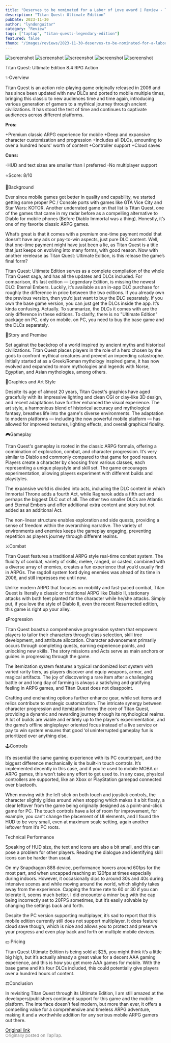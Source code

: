 ```yaml
---
title: "Deserves to be nominated for a Labor of Love award | Review - Titan Quest: Ultimate Edition"
description: "Titan Quest: Ultimate Edition"
pubDate: 2023-11-30
author: "lyndonguitar"
category: "Review"
tags: ["taptap", "titan-quest:-legendary-edition"]
featured: false
thumb: "/images/reviews/2023-11-30-deserves-to-be-nominated-for-a-labor-of-love-award--review---titan-quest-ultimate-edition-0.avif"
---
```


<div class="gallery">
  <img src="/images/reviews/2023-11-30-deserves-to-be-nominated-for-a-labor-of-love-award--review---titan-quest-ultimate-edition-0.avif" alt="screenshot" />
  <img src="/images/reviews/2023-11-30-deserves-to-be-nominated-for-a-labor-of-love-award--review---titan-quest-ultimate-edition-1.avif" alt="screenshot" />
  <img src="/images/reviews/2023-11-30-deserves-to-be-nominated-for-a-labor-of-love-award--review---titan-quest-ultimate-edition-2.avif" alt="screenshot" />
  <img src="/images/reviews/2023-11-30-deserves-to-be-nominated-for-a-labor-of-love-award--review---titan-quest-ultimate-edition-3.avif" alt="screenshot" />
  <img src="/images/reviews/2023-11-30-deserves-to-be-nominated-for-a-labor-of-love-award--review---titan-quest-ultimate-edition-4.avif" alt="screenshot" />
</div>

Titan Quest: Ultimate Edition
8.4
RPG
Action

✨Overview

Titan Quest is an action role-playing game originally released in 2006 and has since been updated with new DLCs and ported to mobile multiple times, bringing this classic to new audiences time and time again, introducing various generation of gamers to a mythical journey through ancient civilizations.  It has stood the test of time and continues to captivate audiences across different platforms.


**Pros:**


+Premium classic ARPG experience for mobile
+Deep and expansive character customization and progression
+Includes all DLCs, amounting to over a hundred hours' worth of content
+Controller support
+Cloud saves


**Cons:**


-HUD and text sizes are smaller than I preferred
-No multiplayer support

⭐️Score: 8/10

📜Background

Ever since mobile games got better in quality and capability, we started getting some proper PC / Console ports with games like GTA Vice City and Star Wars: KOTOR. Another underrated game on that list is Titan Quest, one of the games that came in my radar before as a compelling alternative to Diablo for mobile phones (Before Diablo Immortal was a thing). Honestly, it’s one of my favorite classic ARPG games.

What’s great is that it comes with a premium one-time payment model that doesn’t have any ads or pay-to-win aspects, just pure DLC content. Well, that one-time payment might have just been a lie, as Titan Quest is a title that just keeps on evolving into many forms, with good reason. Now with another rerelease as Titan Quest: Ultimate Edition, is this release the game’s final form?

Titan Quest: Ultimate Edition serves as a complete compilation of the whole Titan Quest saga, and has all the updates and DLCs included. For comparison, it’s last edition — Legendary Edition, is missing the newest DLC: Eternal Embers. Luckily, it’s available as an in-app DLC purchase for roughly the difference in price between the two editions. If you already own the previous version, then you’d just want to buy the DLC separately. If you own the base game version, you can just get the DLCs inside the app. It’s kinda confusing. Actually. To summarize, the DLCs it comes with are the only difference in these editions. To clarify, there is no "Ultimate Edition" package on PC, only on mobile. on PC, you need to buy the base game and the DLCs separately.

📖Story and Premise

Set against the backdrop of a world inspired by ancient myths and historical civilizations. Titan Quest places players in the role of a hero chosen by the gods to confront mythical creatures and prevent an impending catastrophe. Initially started at as a Greek/Roman mythology inspired game, it has now evolved and expanded to more mythologies and legends with Norse, Egyptian, and Asian mythologies, among others.

🎨Graphics and Art Style

Despite its age of almost 20 years, Titan Quest's graphics have aged gracefully with its impressive lighting and clean CGI or clay-like 3D design, and recent adaptations have further enhanced the visual experience. The art style, a harmonious blend of historical accuracy and mythological fantasy, breathes life into the game's diverse environments. The adaptation to modern platforms — including the now powerful mobile platform — has allowed for improved textures, lighting effects, and overall graphical fidelity.

🎮Gameplay

Titan Quest's gameplay is rooted in the classic ARPG formula, offering a combination of exploration, combat, and character progression. It’s very similar to Diablo and commonly compared to that game for good reason. Players create a character by choosing from various classes, each representing a unique playstyle and skill set. The game encourages experimentation, allowing players experiment with different builds and playstyles.

The expansive world is divided into acts, including the DLC content in which Immortal Throne adds a fourth Act, while Ragnarok adds a fifth act and perhaps the biggest DLC out of all. The other two smaller DLCs are Atlantis and Eternal Embers and offer additional extra content and story but not added as an additional Act.

The non-linear structure enables exploration and side quests, providing a sense of freedom within the overarching narrative. The variety of environments and enemies keeps the gameplay engaging, preventing repetition as players journey through different realms.

⚔️Combat

Titan Quest features a traditional ARPG style real-time combat system. The fluidity of combat, variety of skills; melee, ranged, or casted, combined with a diverse array of enemies, creates a fun experience that you’d usually find in ARPGs. The ragdoll system ford dying enemies was ahead of its time in 2006, and still impresses me until now.

Unlike modern ARPG that focuses on mobility and fast-paced combat, Titan Quest is literally a classic or traditional ARPG like Diablo II, stationary attacks with both feet planted for the character while he/she attacks. Simply put, if you love the style of Diablo II, even the recent Resurrected edition, this game is right up your alley.

⏫Progression

Titan Quest boasts a comprehensive progression system that empowers players to tailor their characters through class selection, skill tree development, and attribute allocation. Character advancement primarily occurs through completing quests, earning experience points, and unlocking new skills. The story missions and Acts serve as main anchors or guides in progressing through the game.

The itemization system features a typical randomized loot system with varied rarity tiers, as players discover and equip weapons, armor, and magical artifacts. The joy of discovering a rare item after a challenging battle or and long day of farming is always a satisfying and gratifying feeling in ARPG games, and Titan Quest does not disappoint.

Crafting and enchanting options further enhance gear, while set items and relics contribute to strategic customization. The intricate synergy between character progression and itemization forms the core of Titan Quest, providing a dynamic and rewarding journey through its mythological realms. A lot of builds are viable and entirely up to the player’s experimentation, and the game’s offline singleplayer oriented focus instead of a live service or pay to win system ensures that good ‘ol uninterrupted gameplay fun is prioritized over anything else.

🕹Controls

It’s essential the same gaming experience with its PC counterpart, and the biggest difference mechanically is the built-in touch controls. It’s implemented decently in this case, and if you’re used to mobile MOBA or ARPG games, this won’t take any effort to get used to. In any case, physical controllers are supported, like an Xbox or PlayStation gamepad connected over bluetooth.

When moving with the left stick on both touch and joystick controls, the character slightly glides around when stopping which makes it a bit floaty, a clear leftover from the game being originally designed as a point-and-click game for PC. The touch controls have a lot of room for improvement, for example, you can’t change the placement of UI elements, and I found the HUD to be very small, even at maximum scale setting, again another leftover from it’s PC roots.

Technical Performance

Speaking of HUD size, the text and icons are also a bit small, and this can pose a problem for other players. Reading the dialogue and identifying skill icons can be harder than usual.

On my Snapdragon 888 device, performance hovers around 60fps for the most part, and when uncapped reaching at 120fps at times especially during indoors. However, it occasionally dips to around 30s and 40s during intensive scenes and while moving around the world, which slightly takes away from the experience. Capping the frame rate to 60 or 30 if you can tolerate it, seems much better. I did encounter a minor bug with the cap being incorrectly set to 20FPS sometimes, but it’s easily solvable by changing the settings back and forth.

Despite the PC version supporting multiplayer, it’s sad to report that this mobile edition currently still  does not support multiplayer. It does feature cloud save though, which is nice and allows you to protect and preserve your progress and even play back and forth on multiple mobile devices.

💵 Pricing

Titan Quest Ultimate Edition is being sold at $25, you might think it’s a little big high, but it’s actually already a great value for a decent AAA gaming experience, and this is how you get more AAA games for mobile. With the base game and it’s four DLCs included, this could potentially give players over a hundred hours of content.

⚖️Conclusion

In revisiting Titan Quest through its Ultimate Edition, I am still amazed at the developers/publishers continued support for this game and the mobile platform. The interface doesn’t feel modern, but more than ever, it offers a compelling value for a comprehensive and timeless ARPG adventure, making it and a worthwhile addition for any serious mobile ARPG gamers out there.

[Original link](https://www.taptap.io/post/6611643)<br><span style="font-size: 0.95em; color: #888;">Originally posted on TapTap.</span>
